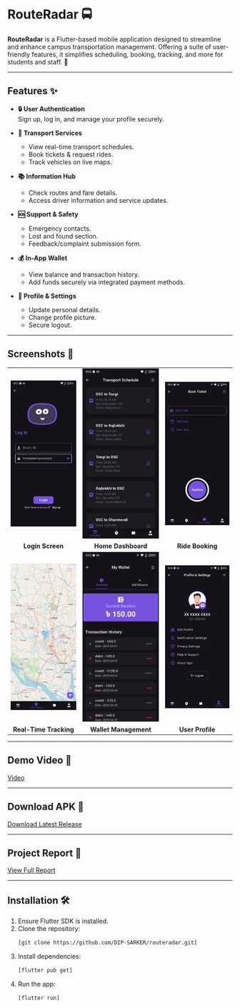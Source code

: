 # RouteRadar 🚍

**RouteRadar** is a Flutter-based mobile application designed to streamline and enhance campus transportation management. Offering a suite of user-friendly features, it simplifies scheduling, booking, tracking, and more for students and staff. 🌟

---

## Features ✨

- **🔒 User Authentication**  
  Sign up, log in, and manage your profile securely.

- **🚌 Transport Services**  
  - View real-time transport schedules.  
  - Book tickets & request rides.  
  - Track vehicles on live maps.  

- **📚 Information Hub**  
  - Check routes and fare details.  
  - Access driver information and service updates.  

- **🆘 Support & Safety**  
  - Emergency contacts.  
  - Lost and found section.  
  - Feedback/complaint submission form.  

- **💰 In-App Wallet**  
  - View balance and transaction history.  
  - Add funds securely via integrated payment methods.  

- **👤 Profile & Settings**  
  - Update personal details.  
  - Change profile picture.  
  - Secure logout.  

---

## Screenshots 📸

| | | |
|:-------------------------:|:-------------------------:|:-------------------------:|
| ![Login Screen](screenshots/login.png) | ![Home Screen](screenshots/home.png) | ![Booking Screen](screenshots/book.png) |
| **Login Screen** | **Home Dashboard** | **Ride Booking** |
| ![Tracking Screen](screenshots/map.png) | ![Wallet Screen](screenshots/wallet.png) | ![Profile Screen](screenshots/profile.png) |
| **Real-Time Tracking** | **Wallet Management** | **User Profile** |


---

## Demo Video 🎥  
[Video](https://youtube.com/shorts/auQmYx2tscA?feature=share)

---

## Download APK 📲  
[Download Latest Release](https://github.com/DIP-SARKER/routeradar/releases/tag/v1.0.0)  

---

## Project Report 📄  
[View Full Report](https://drive.google.com/file/d/1d7FGWOGPQW2nrZADiGciF6J-F3xW8Wmi/view?usp=sharing) 

---

## Installation 🛠️  
1. Ensure Flutter SDK is installed.  
2. Clone the repository:  
   ```bash
   [git clone https://github.com/DIP-SARKER/routeradar.git]

3. Install dependencies:
    ```bash
    [flutter pub get]

4. Run the app:
    ```bash
    [flutter run]
